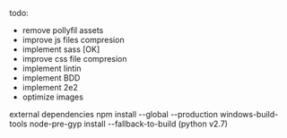 todo:
- remove pollyfil assets
- improve js files compresion
- implement sass  [OK]
- improve css file compresion
- implement lintin
- implement BDD
- implement 2e2
- optimize images





external dependencies
npm install --global --production windows-build-tools
node-pre-gyp install --fallback-to-build
(python v2.7)
